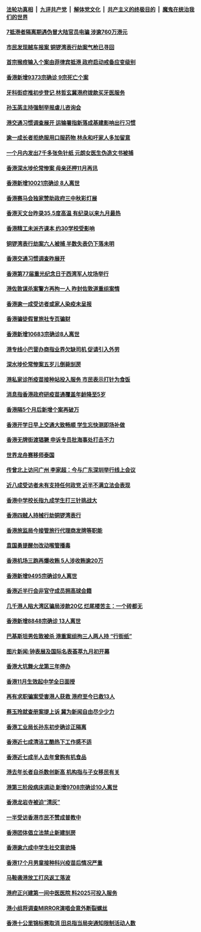 ####  [法轮功真相](../../../../basic/blob/master/README.md?t=09080631) &nbsp;|&nbsp; [九评共产党](../../../../9ping.md/blob/master/README.md?t=09080631) &nbsp;|&nbsp; [解体党文化](../../../../jtdwh.md/blob/master/README.md?t=09080631)  &nbsp;|&nbsp; [共产主义的终极目的](../../../../gczydzjmd.md/blob/master/README.md?t=09080631) &nbsp;|&nbsp; [魔鬼在统治我们的世界](../../../../mgztzwmdsj.md/blob/master/README.md?t=09080631) 

#### [7抵港者隔离期遇伪冒大陆官员电骗 涉逾760万港元](../pages/nsc415/n13818948.md?t=09080631) 

#### [市民发现贼车报案 铜锣湾表行劫案气枪已寻回](../pages/nsc415/n13818940.md?t=09080631) 

#### [首宗猴痘输入个案由菲律宾抵港 政府启动戒备应变级别](../pages/nsc415/n13818937.md?t=09080631) 

#### [香港新增9373宗确诊 9宗死亡个案](../pages/nsc415/n13818926.md?t=09080631) 

#### [牙科街症推初步登记 林哲玄冀港府拨款买牙医服务](../pages/nsc415/n13818913.md?t=09080631) 

#### [孙玉菡主持强制举报虐儿咨询会](../pages/nsc415/n13818907.md?t=09080631) 

#### [港交通习惯调查展开 运输署指新落成基建影响出行习惯](../pages/nsc415/n13818900.md?t=09080631) 

#### [逾一成长者拒绝服用口服药物 林永和吁家人多加留意](../pages/nsc415/n13818179.md?t=09080631) 

#### [一个月内发出7千多张免针纸 元朗女医生伪造文书被捕](../pages/nsc415/n13818169.md?t=09080631) 

#### [香港深水埗伦常惨案 母亲还柙11月再讯](../pages/nsc415/n13818162.md?t=09080631) 

#### [香港新增10021宗确诊 8人离世](../pages/nsc415/n13818154.md?t=09080631) 

#### [香港赛马会独家赞助政府三中秋彩灯展](../pages/nsc415/n13818150.md?t=09080631) 

#### [香港天文台昨录35.5度高温 有纪录以来九月最热](../pages/nsc415/n13818139.md?t=09080631) 

#### [香港精工未派齐课本 约30学校受影响](../pages/nsc415/n13818133.md?t=09080631) 

#### [铜锣湾表行劫案六人被捕 半数失表仍下落未明](../pages/nsc415/n13818124.md?t=09080631) 

#### [香港交通习惯调查昨展开](../pages/nsc415/n13818107.md?t=09080631) 

#### [香港第77届重光纪念日于西湾军人坟场举行](../pages/nsc415/n13817435.md?t=09080631) 

#### [港佐敦谋杀案警方再拘一人 昨封佐敦道重组案情](../pages/nsc415/n13817422.md?t=09080631) 

#### [香港逾一成受访者或家人染疫未呈报](../pages/nsc415/n13817419.md?t=09080631) 

#### [香港骗徒假冒旅社专页骗财](../pages/nsc415/n13817417.md?t=09080631) 

#### [香港新增10683宗确诊8人离世](../pages/nsc415/n13817414.md?t=09080631) 

#### [港专线小巴营办商指业界欠缺司机 促请引入外劳](../pages/nsc415/n13817413.md?t=09080631) 

#### [深水埗伦常惨案五岁儿倒毙㓥房](../pages/nsc415/n13817392.md?t=09080631) 

#### [港私家诊所疫苗接种站投入服务 市民表示打针为食饭](../pages/nsc415/n13815808.md?t=09080631) 

#### [消息指香港政府研疫苗通覆盖年龄降至5岁](../pages/nsc415/n13815802.md?t=09080631) 

#### [香港隔5个月后新增个案再破万](../pages/nsc415/n13815794.md?t=09080631) 

#### [香港开学日早上交通大致畅顺 学生忘快测即场补做](../pages/nsc415/n13815787.md?t=09080631) 

#### [香港无牌街渡猖獗 申诉专员批海事处打击不力](../pages/nsc415/n13815776.md?t=09080631) 

#### [世界龙舟赛移师泰国](../pages/nsc415/n13815764.md?t=09080631) 

#### [传曾北上访问广州 李家超：今与广东深圳举行线上会议](../pages/nsc415/n13815029.md?t=09080631) 

#### [近八成受访者未有支持任何政党 近半不满立法会表现](../pages/nsc415/n13815021.md?t=09080631) 

#### [香港中学校长指九成学生打三针挑战大](../pages/nsc415/n13815016.md?t=09080631) 

#### [香港四贼人持械行劫铜锣湾表行](../pages/nsc415/n13815008.md?t=09080631) 

#### [香港旅监局今接管旅行代理商发牌等职能](../pages/nsc415/n13815004.md?t=09080631) 

#### [袁国勇提醒勿改动喉管播毒](../pages/nsc415/n13815001.md?t=09080631) 

#### [香港机场三跑再爆收贿 5人涉收贿逾20万](../pages/nsc415/n13814986.md?t=09080631) 

#### [香港新增9495宗确诊9人离世](../pages/nsc415/n13814980.md?t=09080631) 

#### [香港近半行会非官守成员拥高球会籍](../pages/nsc415/n13814224.md?t=09080631) 

#### [几千港人陷大湾区骗局涉款20亿 烂尾楼苦主：一个砖都无](../pages/nsc415/n13814186.md?t=09080631) 

#### [香港新增8848宗确诊 13人离世](../pages/nsc415/n13814179.md?t=09080631) 

#### [巴基斯坦男佐敦被杀 港重案组拘三人两人持 “行街纸”](../pages/nsc415/n13814170.md?t=09080631) 

#### [图片新闻:钟表展及国际名表荟萃九月初开幕](../pages/nsc415/n13814157.md?t=09080631) 

#### [香港大坑舞火龙第三年停办](../pages/nsc415/n13814152.md?t=09080631) 

#### [香港11月生效起中学全日面授](../pages/nsc415/n13814145.md?t=09080631) 

#### [再有求职骗案受害港人获救 港府至今已救13人](../pages/nsc415/n13813435.md?t=09080631) 

#### [蔡玉玲就查册案提上诉 冀为新闻自由尽少少力](../pages/nsc415/n13813431.md?t=09080631) 

#### [香港工业局长孙东初步确诊正隔离](../pages/nsc415/n13813424.md?t=09080631) 

#### [香港近七成清洁工酷热下工作感不适](../pages/nsc415/n13813418.md?t=09080631) 

#### [香港近七成半人去年曾购有机食品](../pages/nsc415/n13813409.md?t=09080631) 

#### [港去年长者自杀数创新高 机构指与子女移民有关](../pages/nsc415/n13812687.md?t=09080631) 

#### [港第三阶段病床调动 新增9708宗确诊10人离世](../pages/nsc415/n13812680.md?t=09080631) 

#### [香港龙岩寺被迫“清灰”](../pages/nsc415/n13812613.md?t=09080631) 

#### [一半受访香港市民不赞成普教中](../pages/nsc415/n13812583.md?t=09080631) 

#### [香港团体倡立法禁止新建㓥房](../pages/nsc415/n13812564.md?t=09080631) 

#### [香港逾六成中学生社交意欲降](../pages/nsc415/n13812475.md?t=09080631) 

#### [香港17个月男童接种科兴疫苗后情况严重](../pages/nsc415/n13812285.md?t=09080631) 

#### [马鞍袭港放工打风返工落波](../pages/nsc415/n13810431.md?t=09080631) 

#### [港府正兴建第一间中医医院 料2025可投入服务](../pages/nsc415/n13810417.md?t=09080631) 

#### [港小组将调查MIRROR演唱会意外断裂螺丝](../pages/nsc415/n13810404.md?t=09080631) 

#### [香港十公里锦标赛取消 田总指当局突通知限制活动人数](../pages/nsc415/n13810393.md?t=09080631) 

